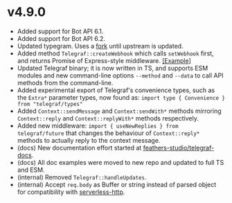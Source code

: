 # v4.9.0

* Added support for Bot API 6.1.
* Added support for Bot API 6.2.
* Updated typegram. Uses a [fork](https://github.com/MKRhere/typegram) until upstream is updated.
* Added method `Telegraf::createWebhook` which calls `setWebhook` first, and returns Promise of Express-style middleware. [[Example]](https://github.com/feathers-studio/telegraf-docs/blob/master/examples/webhook/express.ts)
* Updated Telegraf binary; it is now written in TS, and supports ESM modules and new command-line options `--method` and `--data` to call API methods from the command-line.
* Added experimental export of Telegraf's convenience types, such as the `Extra*` parameter types, now found as: `import type { Convenience } from "telegraf/types"`
* Added `Context::sendMessage` and `Context:sendWith*` methods mirroring `Context::reply` and `Context::replyWith*` methods respectively.
* Added new middleware: `import { useNewReplies } from telegraf/future` that changes the behaviour of `Context::reply*` methods to actually reply to the context message.
* (docs) New documentation effort started at [feathers-studio/telegraf-docs](https://github.com/feathers-studio/telegraf-docs).
* (docs) All doc examples were moved to new repo and updated to full TS and ESM.
* (internal) Removed `Telegraf::handleUpdates`.
* (internal) Accept `req.body` as Buffer or string instead of parsed object for compatibility with [serverless-http](https://github.com/dougmoscrop/serverless-http).

